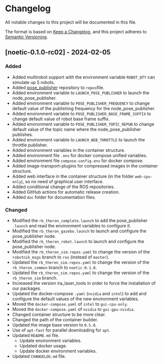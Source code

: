 # Changelog

All notable changes to this project will be documented in this file.

The format is based on [Keep a Changelog](https://keepachangelog.com/en/1.0.0/),
and this project adheres to [Semantic Versioning](https://semver.org/spec/v2.0.0.html).


## [noetic-0.1.0-rc02] - 2024-02-05

### Added
- Added multirobot support with the environment variable `ROBOT_QTY` can simulate up 5 robots.
- Added [pose_publisher](https://github.com/RobotnikAutomation/pose_publisher) repository to `repos`file.
- Added environment variable to `LAUNCH_POSE_PUBLISHER` to launch the node_pose_publisher. 
- Added environment variable to `POSE_PUBLISHER_FREQUENCY` to change default value of the publishing frequency for the node_pose_publisher.
- Added environment variable to `POSE_PUBLISHER_BASE_FRAME_SUFFIX` to change default value of robot base frame suffix.
- Added environment variable to `POSE_PUBLISHER_TOPIC_REPUB` to change default value of the topic name where the node_pose_publisher publishes.
- Added environment variable to `LAUNCH_WEB_THROTTLE` to launch the throttle publisher.
- Added environment variables in the container structure.
- Added environment file `.env` for  docker compose unified variables.
- Added environment file `compose-config.env` for docker compose.
- Added image-transport-plugins for compressed images in the container structure.
- Added web interface in the container structure (in the folder `web-cpu-only`), so no need of graphical user interface.
- Added conditional change of the ROS repositories.
- Added GitHub actions for automatic release creation.
- Added `doc` folder for documentation files.

### Changed
- Modified the `rb_theron_complete.launch` to add the pose_publisher `.launch` and read the environment variables to configure it.
- Modified the `rb_theron_gazebo.launch` to launch and configure the pose_publisher node.
- Modified the `rb_theron_robot.launch` to launch and configure the pose_publisher node.
- Modified the `rb_theron_sim.repos.yaml` to change the version of the `robotnik_msgs` branch to `ros` (instead of `master`).
- Updated the `rb_theron_sim.repos.yaml` to change the version of the `rb_theron_common` branch to `noetic-0.1.0`.
- Updated the `rb_theron_sim.repos.yaml` to change the version of the `rb_theron_sim` branch.
- Increased the version ira_laser_tools in order to force the installation of our packages.
- Updated the docker-compose `.yaml` (`nvidia` and `intel`) to add and configure the default values of the new environment variables.
- Moved the `docker-compose.yaml` of `intel` to `gui-cpu-only`.
- Moved the `docker-compose.yaml` of `nvidia` to `gui-gpu-nvidia`.
- Changed container structure to be more clear.
- Changed the path of the container builder.
- Updated the image base version to `0.5.0`.
- Use of `apt-fast` for parallel downloading for `apt`.
- Updated `README.md` file.
  - Update environment variables.
  - Updated docker usage.
  - Update docker environment variables.
- Updated `CHANGELOG.md` file.